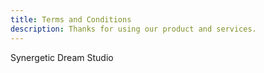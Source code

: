 ```yaml
---
title: Terms and Conditions
description: Thanks for using our product and services.
---
```


Synergetic Dream Studio
